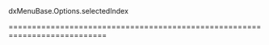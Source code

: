 <!--id-->dxMenuBase.Options.selectedIndex<!--/id-->
<!--merge--><!--/merge-->
<!--hidden--><!--/hidden-->
===========================================================================
